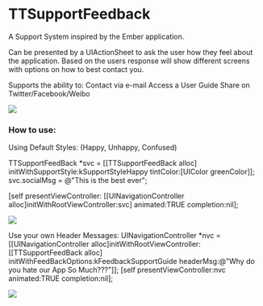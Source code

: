 TTSupportFeedback
=================

A Support System inspired by the Ember application.

Can be presented by a UIActionSheet to ask the user how they feel about the application.  Based on the users response will show different screens with options on how to best contact you.

Supports the ability to:
Contact via e-mail
Access a User Guide
Share on Twitter/Facebook/Weibo

![](https://raw.github.com/khoogheem/TTSupportFeedback/master/Screenshots/ActionSheet.png)

### How to use:

Using Default Styles: (Happy, Unhappy, Confused)

TTSupportFeedBack *svc = [[TTSupportFeedBack alloc] initWithSupportStyle:kSupportStyleHappy tintColor:[UIColor greenColor]];
svc.socialMsg = @"This is the best ever";

[self presentViewController: [[UINavigationController alloc]initWithRootViewController:svc] animated:TRUE completion:nil];

![](https://raw.github.com/khoogheem/TTSupportFeedback/master/Screenshots/SupportOptions.png)

Use your own Header Messages:
UINavigationController *nvc = [[UINavigationController alloc]initWithRootViewController:[[TTSupportFeedBack alloc] initWithFeedBackOptions:kFeedbackSupportGuide headerMsg:@"Why do you hate our App So Much???"]];
[self presentViewController:nvc animated:TRUE completion:nil];


![](https://raw.github.com/khoogheem/TTSupportFeedback/master/Screenshots/FeedBackScreen.png)
